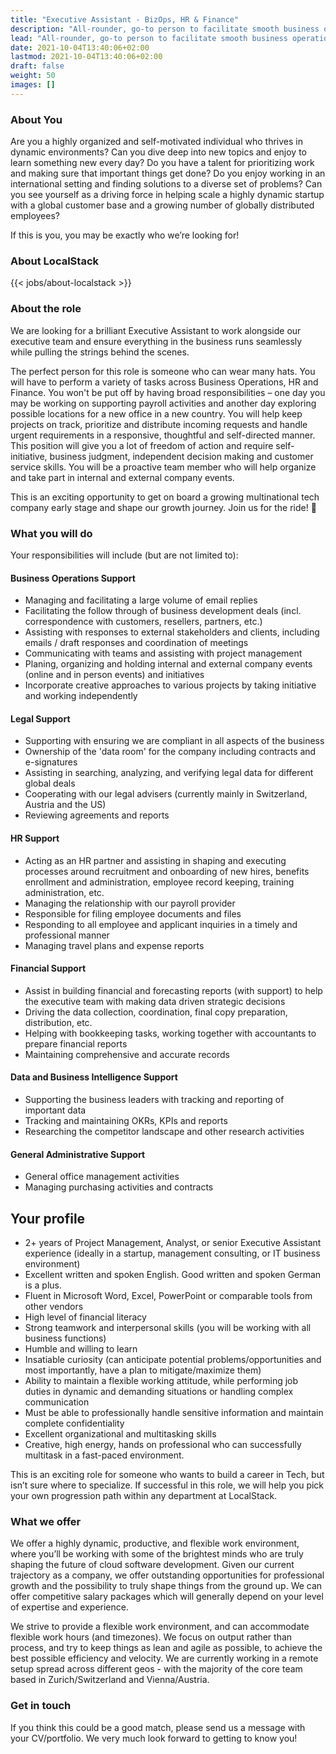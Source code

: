 ```yaml
---
title: "Executive Assistant - BizOps, HR & Finance"
description: "All-rounder, go-to person to facilitate smooth business operations"
lead: "All-rounder, go-to person to facilitate smooth business operations"
date: 2021-10-04T13:40:06+02:00
lastmod: 2021-10-04T13:40:06+02:00
draft: false
weight: 50
images: []
---
```


### About You

Are you a highly organized and self-motivated individual who thrives in dynamic environments? Can you dive deep into new topics and enjoy to learn something new every day? Do you have a talent for prioritizing work and making sure that important things get done? Do you enjoy working in an international setting and finding solutions to a diverse set of problems? Can you see yourself as a driving force in helping scale a highly dynamic startup with a global customer base and a growing number of globally distributed employees?


If this is you, you may be exactly who we’re looking for!

### About LocalStack

{{< jobs/about-localstack >}}

### About the role

We are looking for a brilliant Executive Assistant to work alongside our executive team and ensure everything in the business runs seamlessly while pulling the strings behind the scenes.

The perfect person for this role is someone who can wear many hats. You will have to perform a variety of tasks across Business Operations, HR and Finance. You won't be put off by having broad responsibilities – one day you may be working on supporting payroll activities and another day exploring possible locations for a new office in a new country. You will help keep projects on track, prioritize and distribute incoming requests and handle urgent requirements in a responsive, thoughtful and self-directed manner. This position will give you a lot of freedom of action and require self-initiative, business judgment, independent decision making and customer service skills. You will be a proactive team member who will help organize and take part in internal and external company events.

This is an exciting opportunity to get on board a growing multinational tech company early stage and shape our growth journey. Join us for the ride! 🚀


### What you will do

Your responsibilities will include (but are not limited to):

#### Business Operations Support

* Managing and facilitating a large volume of email replies
* Facilitating the follow through of business development deals (incl. correspondence with customers, resellers, partners, etc.)
* Assisting with responses to external stakeholders and clients, including emails / draft responses and coordination of meetings
* Communicating with teams and assisting with project management
* Planing, organizing and holding internal and external company events (online and in person events) and initiatives
* Incorporate creative approaches to various projects by taking initiative and working independently

#### Legal Support

* Supporting with ensuring we are compliant in all aspects of the business
* Ownership of the 'data room' for the company including contracts and e-signatures
* Assisting in searching, analyzing, and verifying legal data for different global deals
* Cooperating with our legal advisers (currently mainly in Switzerland, Austria and the US)
* Reviewing agreements and reports

#### HR Support

* Acting as an HR partner and assisting in shaping and executing processes around recruitment and onboarding of new hires, benefits enrollment and administration, employee record keeping, training administration, etc.
* Managing the relationship with our payroll provider
* Responsible for filing employee documents and files
* Responding to all employee and applicant inquiries in a timely and professional manner
* Managing travel plans and expense reports

#### Financial Support

* Assist in building financial and forecasting reports (with support) to help the executive team with making data driven strategic decisions
* Driving the data collection, coordination, final copy preparation, distribution, etc.
* Helping with bookkeeping tasks, working together with accountants to prepare financial reports
* Maintaining comprehensive and accurate records

#### Data and Business Intelligence Support

* Supporting the business leaders with tracking and reporting of important data
* Tracking and maintaining OKRs, KPIs and reports
* Researching the competitor landscape and other research activities

#### General Administrative Support

* General office management activities
* Managing purchasing activities and contracts

## Your profile

* 2+ years of Project Management, Analyst, or senior Executive Assistant experience (ideally in a startup, management consulting, or IT business environment)
* Excellent written and spoken English. Good written and spoken German is a plus.
* Fluent in Microsoft Word, Excel, PowerPoint or comparable tools from other vendors
* High level of financial literacy
* Strong teamwork and interpersonal skills (you will be working with all business functions)
* Humble and willing to learn
* Insatiable curiosity (can anticipate potential problems/opportunities and most importantly, have a plan to mitigate/maximize them)
* Ability to maintain a flexible working attitude, while performing job duties in dynamic and demanding situations or handling complex communication
* Must be able to professionally handle sensitive information and maintain complete confidentiality
* Excellent organizational and multitasking skills
* Creative, high energy, hands on professional who can successfully multitask in a fast-paced environment.

This is an exciting role for someone who wants to build a career in Tech, but isn’t sure where to specialize. If successful in this role, we will help you pick your own progression path within any department at LocalStack.

### What we offer

We offer a highly dynamic, productive, and flexible work environment, where you’ll be working with some of the brightest minds who are truly shaping the future of cloud software development. Given our current trajectory as a company, we offer outstanding opportunities for professional growth and the possibility to truly shape things from the ground up. We can offer competitive salary packages which will generally depend on your level of expertise and experience.

We strive to provide a flexible work environment, and can accommodate flexible work hours (and timezones). We focus on output rather than process, and try to keep things as lean and agile as possible, to achieve the best possible efficiency and velocity. We are currently working in a remote setup spread across different geos - with the majority of the core team based in Zurich/Switzerland and Vienna/Austria.

### Get in touch

If you think this could be a good match, please send us a message with your CV/portfolio. We very much look forward to getting to know you!
